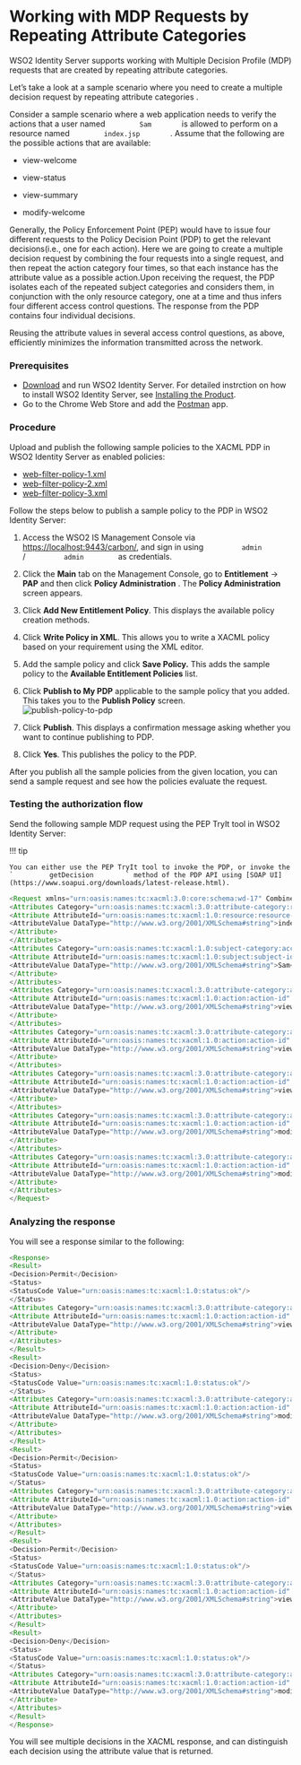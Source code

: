 # Working with MDP Requests by Repeating Attribute Categories

WSO2 Identity Server supports working with Multiple Decision Profile
(MDP) requests that are created by repeating attribute categories.

Let’s take a look at a sample scenario where you need to create a
multiple decision request by repeating attribute categories .

Consider a sample scenario where a web application needs to verify the
actions that a user named `         Sam        ` is allowed to perform
on a resource named `         index.jsp        ` . Assume that the
following are the possible actions that are available:

-   view-welcome

-   view-status

-   view-summary

-   modify-welcome

Generally, the Policy Enforcement Point (PEP) would have to issue four
different requests to the Policy Decision Point (PDP) to get the
relevant decisions(i.e., one for each action). Here we are going to
create a multiple decision request by combining the four requests into a
single request, and then repeat the action category four times, so that
each instance has the attribute value as a possible action.Upon
receiving the request, the PDP isolates each of the repeated subject
categories and considers them, in conjunction with the only resource
category, one at a time and thus infers four different access control
questions. The response from the PDP contains four individual decisions.

Reusing the attribute values in several access control questions, as
above, efficiently minimizes the information transmitted across the
network.

### Prerequisites

-   [Download](https://wso2.com/identity-and-access-management) and run
    WSO2 Identity Server. For detailed instrction on how to install WSO2
    Identity Server, see [Installing the
    Product](../../setup/installing-the-product).
-   Go to the Chrome Web Store and add the
    [Postman](https://chrome.google.com/webstore/detail/postman/fhbjgbiflinjbdggehcddcbncdddomop?hl=en)
    app.

### Procedure

Upload and publish the following sample policies to the XACML PDP in
WSO2 Identity Server as enabled policies:

-   [web-filter-policy-1.xml](https://github.com/wso2/samples-is/blob/master/xacml/web-filter-sample/attribute-categories/web-filter-policy-for-resource-1.xml)
-   [web-filter-policy-2.xml](https://github.com/wso2/samples-is/blob/master/xacml/web-filter-sample/attribute-categories/web-filter-policy-for-resource-2.xml)
-   [web-filter-policy-3.xml](https://github.com/wso2/samples-is/blob/master/xacml/web-filter-sample/attribute-categories/web-filter-policy-for-resource-3.xml)

Follow the steps below to publish a sample policy to the PDP in WSO2
Identity Server:

1.  Access the WSO2 IS Management Console via
    <https://localhost:9443/carbon/>, and sign in using
    `          admin         ` / `          admin         ` as
    credentials.
2.  Click the **Main** tab on the Management Console, go to
    **Entitlement** -\> **PAP** and then click **Policy Administration**
    . The **Policy Administration** screen appears.
3.  Click **Add New Entitlement Policy**. This displays the available
    policy creation methods.
4.  Click **Write Policy in XML**. This allows you to write a XACML
    policy based on your requirement using the XML editor.
5.  Add the sample policy and click **Save Policy.** This adds the
    sample policy to the **Available Entitlement Policies** list.

6.  Click **Publish to My PDP** applicable to the sample policy that you
    added. This takes you to the **Publish Policy** screen.  
    ![publish-policy-to-pdp](../assets/img/tutorials/publish-policy-to-pdp.png)
7.  Click **Publish**. This displays a confirmation message asking
    whether you want to continue publishing to PDP.
8.  Click **Yes**. This publishes the policy to the PDP.

After you publish all the sample policies from the given location, you
can send a sample request and see how the policies evaluate the request.

### Testing the authorization flow

Send the following sample MDP request using the PEP TryIt tool in WSO2
Identity Server:

!!! tip
    
    You can either use the PEP TryIt tool to invoke the PDP, or invoke the
    `         getDecision        ` method of the PDP API using [SOAP UI](https://www.soapui.org/downloads/latest-release.html).
    

``` java
<Request xmlns="urn:oasis:names:tc:xacml:3.0:core:schema:wd-17" CombinedDecision="false" ReturnPolicyIdList="false">
<Attributes Category="urn:oasis:names:tc:xacml:3.0:attribute-category:resource">
<Attribute AttributeId="urn:oasis:names:tc:xacml:1.0:resource:resource-id" IncludeInResult="false">
<AttributeValue DataType="http://www.w3.org/2001/XMLSchema#string">index.jsp</AttributeValue>
</Attribute>
</Attributes>
<Attributes Category="urn:oasis:names:tc:xacml:1.0:subject-category:access-subject">
<Attribute AttributeId="urn:oasis:names:tc:xacml:1.0:subject:subject-id" IncludeInResult="false">
<AttributeValue DataType="http://www.w3.org/2001/XMLSchema#string">Sam</AttributeValue>
</Attribute>
</Attributes>
<Attributes Category="urn:oasis:names:tc:xacml:3.0:attribute-category:action">
<Attribute AttributeId="urn:oasis:names:tc:xacml:1.0:action:action-id" IncludeInResult="true">
<AttributeValue DataType="http://www.w3.org/2001/XMLSchema#string">view-welcome</AttributeValue>
</Attribute>
</Attributes>
<Attributes Category="urn:oasis:names:tc:xacml:3.0:attribute-category:action">
<Attribute AttributeId="urn:oasis:names:tc:xacml:1.0:action:action-id" IncludeInResult="true">
<AttributeValue DataType="http://www.w3.org/2001/XMLSchema#string">view-summary</AttributeValue>
</Attribute>
</Attributes>
<Attributes Category="urn:oasis:names:tc:xacml:3.0:attribute-category:action">
<Attribute AttributeId="urn:oasis:names:tc:xacml:1.0:action:action-id" IncludeInResult="true">
<AttributeValue DataType="http://www.w3.org/2001/XMLSchema#string">view-status</AttributeValue>
</Attribute>
</Attributes>
<Attributes Category="urn:oasis:names:tc:xacml:3.0:attribute-category:action">
<Attribute AttributeId="urn:oasis:names:tc:xacml:1.0:action:action-id" IncludeInResult="true">
<AttributeValue DataType="http://www.w3.org/2001/XMLSchema#string">modify-welcome</AttributeValue>
</Attribute>
</Attributes>
<Attributes Category="urn:oasis:names:tc:xacml:3.0:attribute-category:action">
<Attribute AttributeId="urn:oasis:names:tc:xacml:1.0:action:action-id" IncludeInResult="true">
<AttributeValue DataType="http://www.w3.org/2001/XMLSchema#string">modify-summary</AttributeValue>
</Attribute>
</Attributes>
</Request>
```

###  Analyzing the response

You will see a response similar to the following:

``` java
<Response>
<Result>
<Decision>Permit</Decision>
<Status>
<StatusCode Value="urn:oasis:names:tc:xacml:1.0:status:ok"/>
</Status>
<Attributes Category="urn:oasis:names:tc:xacml:3.0:attribute-category:action">
<Attribute AttributeId="urn:oasis:names:tc:xacml:1.0:action:action-id" IncludeInResult="true">
<AttributeValue DataType="http://www.w3.org/2001/XMLSchema#string">view-welcome</AttributeValue>
</Attribute>
</Attributes>
</Result>
<Result>
<Decision>Deny</Decision>
<Status>
<StatusCode Value="urn:oasis:names:tc:xacml:1.0:status:ok"/>
</Status>
<Attributes Category="urn:oasis:names:tc:xacml:3.0:attribute-category:action">
<Attribute AttributeId="urn:oasis:names:tc:xacml:1.0:action:action-id" IncludeInResult="true">
<AttributeValue DataType="http://www.w3.org/2001/XMLSchema#string">modify-summary</AttributeValue>
</Attribute>
</Attributes>
</Result>
<Result>
<Decision>Permit</Decision>
<Status>
<StatusCode Value="urn:oasis:names:tc:xacml:1.0:status:ok"/>
</Status>
<Attributes Category="urn:oasis:names:tc:xacml:3.0:attribute-category:action">
<Attribute AttributeId="urn:oasis:names:tc:xacml:1.0:action:action-id" IncludeInResult="true">
<AttributeValue DataType="http://www.w3.org/2001/XMLSchema#string">view-summary</AttributeValue>
</Attribute>
</Attributes>
</Result>
<Result>
<Decision>Permit</Decision>
<Status>
<StatusCode Value="urn:oasis:names:tc:xacml:1.0:status:ok"/>
</Status>
<Attributes Category="urn:oasis:names:tc:xacml:3.0:attribute-category:action">
<Attribute AttributeId="urn:oasis:names:tc:xacml:1.0:action:action-id" IncludeInResult="true">
<AttributeValue DataType="http://www.w3.org/2001/XMLSchema#string">view-status</AttributeValue>
</Attribute>
</Attributes>
</Result>
<Result>
<Decision>Deny</Decision>
<Status>
<StatusCode Value="urn:oasis:names:tc:xacml:1.0:status:ok"/>
</Status>
<Attributes Category="urn:oasis:names:tc:xacml:3.0:attribute-category:action">
<Attribute AttributeId="urn:oasis:names:tc:xacml:1.0:action:action-id" IncludeInResult="true">
<AttributeValue DataType="http://www.w3.org/2001/XMLSchema#string">modify-welcome</AttributeValue>
</Attribute>
</Attributes>
</Result>
</Response>
```

You will see multiple decisions in the XACML response, and can
distinguish each decision using the attribute value that is returned.
